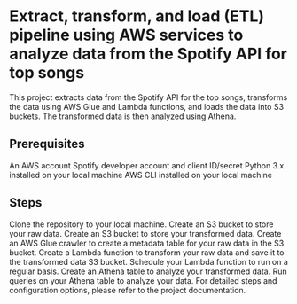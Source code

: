 # Extract, transform, and load (ETL) pipeline using AWS services to analyze data from the Spotify API for top songs

This project extracts data from the Spotify API for the top songs, transforms the data using AWS Glue and Lambda functions, and loads the data into S3 buckets. The transformed data is then analyzed using Athena.

## Prerequisites
An AWS account
Spotify developer account and client ID/secret
Python 3.x installed on your local machine
AWS CLI installed on your local machine


## Steps
Clone the repository to your local machine.
Create an S3 bucket to store your raw data.
Create an S3 bucket to store your transformed data.
Create an AWS Glue crawler to create a metadata table for your raw data in the S3 bucket.
Create a Lambda function to transform your raw data and save it to the transformed data S3 bucket.
Schedule your Lambda function to run on a regular basis.
Create an Athena table to analyze your transformed data.
Run queries on your Athena table to analyze your data.
For detailed steps and configuration options, please refer to the project documentation.
